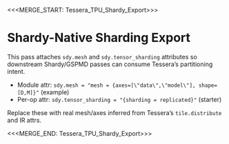 <<<MERGE_START: Tessera_TPU_Shardy_Export>>>
# Shardy-Native Sharding Export

This pass attaches `sdy.mesh` and `sdy.tensor_sharding` attributes so downstream
Shardy/GSPMD passes can consume Tessera’s partitioning intent.

- Module attr: `sdy.mesh = "mesh = {axes=[\"data\",\"model\"], shape=[D,M]}"` (example)
- Per-op attr: `sdy.tensor_sharding = "{sharding = replicated}"` (starter)

Replace these with real mesh/axes inferred from Tessera’s `tile.distribute` and IR attrs.

<<<MERGE_END: Tessera_TPU_Shardy_Export>>>
